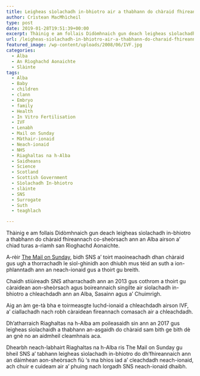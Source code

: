 ```yaml
---
title: Leigheas sìolachadh in-bhiotro air a thabhann do chàraid fhireannach ann an Alba
author: Crìstean MacMhìcheil
type: post
date: 2019-01-28T19:51:39+00:00
excerpt: Thàinig e am follais Didòmhnaich gun deach leigheas sìolachadh in-bhiotro a thabhann do chàraid co-sheòrsach fireannach ann an Alba airson a’ chiad turas a-riamh san Rìoghachd Aonaichte.
url: /leigheas-siolachadh-in-bhiotro-air-a-thabhann-do-charaid-fhireannach-ann-an-alba/
featured_image: /wp-content/uploads/2008/06/IVF.jpg
categories:
  - Alba
  - An Rìoghachd Aonaichte
  - Slàinte
tags:
  - Alba
  - Baby
  - children
  - clann
  - Embryo
  - family
  - Health
  - In Vitro Fertilisation
  - IVF
  - Lenabh
  - Mail on Sunday
  - Màthair-ionaid
  - Neach-ionaid
  - NHS
  - Riaghaltas na h-Alba
  - Saidheans
  - Science
  - Scotland
  - Scottish Government
  - Sìolachadh In-bhiotro
  - slàinte
  - SNS
  - Surrogate
  - Suth
  - teaghlach

---
```

Thàinig e am follais Didòmhnaich gun deach leigheas sìolachadh in-bhiotro a thabhann do chàraid fhireannach co-sheòrsach ann an Alba airson a’ chiad turas a-riamh san Rìoghachd Aonaichte.

A-rèir [The Mail on Sunday][1], bidh SNS a’ toirt maoineachadh dhan chàraid gus ugh a thorrachadh le sìol-ghinidh aon dhiubh mus tèid an suth a ion-phlanntadh ann an neach-ionaid gus a thoirt gu breith.

Chaidh stiùireadh SNS atharrachadh ann an 2013 gus cothrom a thoirt gu càraidean aon-sheòrsach agus boireannaich singilte air sìolachadh in-bhiotro a chleachdadh ann an Alba, Sasainn agus a’ Chuimrigh.

Aig an àm ge-tà bha e toirmeasgte luchd-ionaid a chleachdadh airson IVF, a’ ciallachadh nach robh càraidean fireannach comasach air a chleachdadh.

Dh’atharraich Riaghaltas na h-Alba am poileasaidh sin ann an 2017 gus leigheas sìolachaidh a thabhann an-asgaidh do chàraid sam bith ge bith dè an gnè no an aidmheil cleamhnais aca.

Dhearbh neach-labhairt Riaghaltas na h-Alba ris The Mail on Sunday gu bheil SNS a’ tabhann leigheas sìolachadh in-bhiotro do dh’fhireannaich ann an dàimhean aon-sheòrsach fiù ‘s ma bhios iad a’ cleachdadh neach-ionaid, ach chuir e cuideam air a’ phuing nach lorgadh SNS neach-ionaid dhaibh.

 [1]: https://www.dailymail.co.uk/health/article-6636419/Gay-male-couple-offered-IVF-treatment-NHS-time-Britain.html